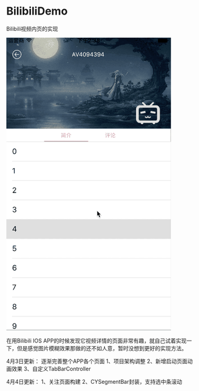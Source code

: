 # BilibiliDemo
Bilibili视频内页的实现

![image](https://raw.githubusercontent.com/lxypeter/BilibiliDemo/master/biliDemoGif.gif)

在用Bilibili IOS APP的时候发现它视频详情的页面非常有趣，就自己试着实现一下，但是感觉图片模糊效果那做的还不如人意，暂时没想到更好的实现方法。

4月3日更新：
逐渐完善整个APP各个页面
1、项目架构调整
2、新增启动页面动画效果
3、自定义TabBarController

4月4日更新：
1、关注页面构建
2、CYSegmentBar封装，支持选中条滚动